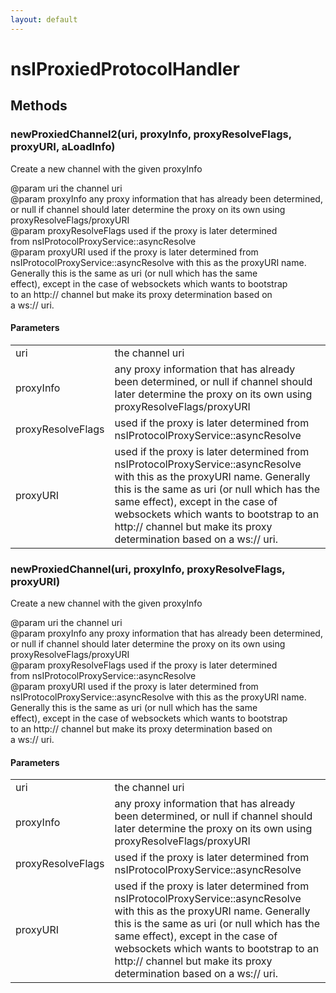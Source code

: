 ```yaml
---
layout: default
---
```


# nsIProxiedProtocolHandler #

## Methods ##

### newProxiedChannel2(uri, proxyInfo, proxyResolveFlags, proxyURI, aLoadInfo) ###
 Create a new channel with the given proxyInfo  
  
@param uri the channel uri  
@param proxyInfo any proxy information that has already been determined,  
       or null if channel should later determine the proxy on its own using  
       proxyResolveFlags/proxyURI  
@param proxyResolveFlags used if the proxy is later determined  
       from nsIProtocolProxyService::asyncResolve  
@param proxyURI used if the proxy is later determined from  
       nsIProtocolProxyService::asyncResolve with this as the proxyURI name.  
       Generally this is the same as uri (or null which has the same  
       effect), except in the case of websockets which wants to bootstrap  
       to an http:// channel but make its proxy determination based on  
       a ws:// uri.  
  

#### Parameters ####

<table>

<tr>
<td>uri</td>
<td>the channel uri  
</td>
</tr>

<tr>
<td>proxyInfo</td>
<td>any proxy information that has already been determined,  
       or null if channel should later determine the proxy on its own using  
       proxyResolveFlags/proxyURI  
</td>
</tr>

<tr>
<td>proxyResolveFlags</td>
<td>used if the proxy is later determined  
       from nsIProtocolProxyService::asyncResolve  
</td>
</tr>

<tr>
<td>proxyURI</td>
<td>used if the proxy is later determined from  
       nsIProtocolProxyService::asyncResolve with this as the proxyURI name.  
       Generally this is the same as uri (or null which has the same  
       effect), except in the case of websockets which wants to bootstrap  
       to an http:// channel but make its proxy determination based on  
       a ws:// uri.  
</td>
</tr>

</table>

### newProxiedChannel(uri, proxyInfo, proxyResolveFlags, proxyURI) ###
 Create a new channel with the given proxyInfo  
  
@param uri the channel uri  
@param proxyInfo any proxy information that has already been determined,  
       or null if channel should later determine the proxy on its own using  
       proxyResolveFlags/proxyURI  
@param proxyResolveFlags used if the proxy is later determined  
       from nsIProtocolProxyService::asyncResolve  
@param proxyURI used if the proxy is later determined from  
       nsIProtocolProxyService::asyncResolve with this as the proxyURI name.  
       Generally this is the same as uri (or null which has the same  
       effect), except in the case of websockets which wants to bootstrap  
       to an http:// channel but make its proxy determination based on  
       a ws:// uri.  
  

#### Parameters ####

<table>

<tr>
<td>uri</td>
<td>the channel uri  
</td>
</tr>

<tr>
<td>proxyInfo</td>
<td>any proxy information that has already been determined,  
       or null if channel should later determine the proxy on its own using  
       proxyResolveFlags/proxyURI  
</td>
</tr>

<tr>
<td>proxyResolveFlags</td>
<td>used if the proxy is later determined  
       from nsIProtocolProxyService::asyncResolve  
</td>
</tr>

<tr>
<td>proxyURI</td>
<td>used if the proxy is later determined from  
       nsIProtocolProxyService::asyncResolve with this as the proxyURI name.  
       Generally this is the same as uri (or null which has the same  
       effect), except in the case of websockets which wants to bootstrap  
       to an http:// channel but make its proxy determination based on  
       a ws:// uri.  
</td>
</tr>

</table>
